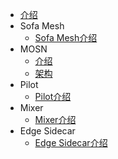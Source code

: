 - [介绍](./Home)
- Sofa Mesh
  * [Sofa Mesh介绍](./mesh/README)
- MOSN
  * [介绍](./mosn/README)
  * [架构](./mosn/architecture)
- Pilot
  * [Pilot介绍](./pilot/README)
- Mixer
  * [Mixer介绍](./mixer/README)
- Edge Sidecar
  * [Edge Sidecar介绍](./edge/README)